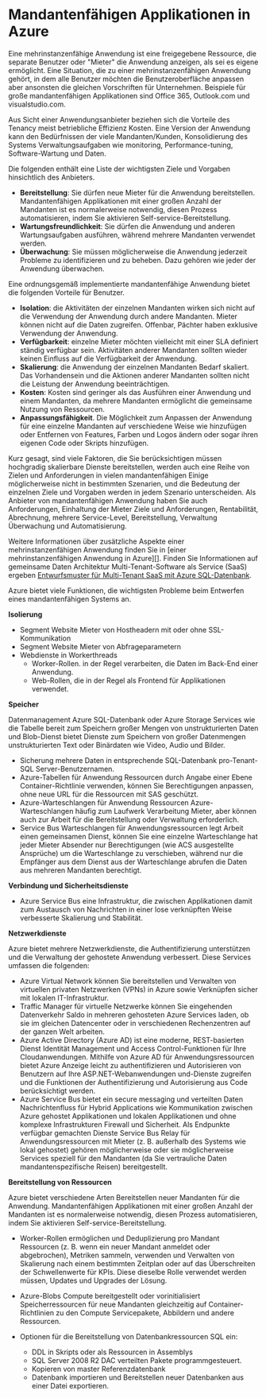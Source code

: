 <properties
    pageTitle="Multi-Tenant-Web Application Muster | Microsoft Azure"
    description="Suchen Sie strukturierte Übersichten und Entwurfsmuster, die beschreiben, wie eine Anwendung Multi-Tenant Azure implementiert."
    services=""
    documentationCenter=".net"
    authors="wadepickett" 
    manager="wpickett"
    editor=""/>

<tags
    ms.service="active-directory"
    ms.workload="identity"
    ms.tgt_pltfrm="na"
    ms.devlang="dotnet"
    ms.topic="article"
    ms.date="06/05/2015"
    ms.author="wpickett"/>

# <a name="multitenant-applications-in-azure"></a>Mandantenfähigen Applikationen in Azure

Eine mehrinstanzenfähige Anwendung ist eine freigegebene Ressource, die separate Benutzer oder "Mieter" die Anwendung anzeigen, als sei es eigene ermöglicht. Eine Situation, die zu einer mehrinstanzenfähigen Anwendung gehört, in dem alle Benutzer möchten die Benutzeroberfläche anpassen aber ansonsten die gleichen Vorschriften für Unternehmen. Beispiele für große mandantenfähigen Applikationen sind Office 365, Outlook.com und visualstudio.com.

Aus Sicht einer Anwendungsanbieter beziehen sich die Vorteile des Tenancy meist betriebliche Effizienz Kosten. Eine Version der Anwendung kann den Bedürfnissen der viele Mandanten/Kunden, Konsolidierung des Systems Verwaltungsaufgaben wie monitoring, Performance-tuning, Software-Wartung und Daten.

Die folgenden enthält eine Liste der wichtigsten Ziele und Vorgaben hinsichtlich des Anbieters.

- **Bereitstellung**: Sie dürfen neue Mieter für die Anwendung bereitstellen.  Mandantenfähigen Applikationen mit einer großen Anzahl der Mandanten ist es normalerweise notwendig, diesen Prozess automatisieren, indem Sie aktivieren Self-service-Bereitstellung.
- **Wartungsfreundlichkeit**: Sie dürfen die Anwendung und anderen Wartungsaufgaben ausführen, während mehrere Mandanten verwendet werden.
- **Überwachung**: Sie müssen möglicherweise die Anwendung jederzeit Probleme zu identifizieren und zu beheben. Dazu gehören wie jeder der Anwendung überwachen.

Eine ordnungsgemäß implementierte mandantenfähige Anwendung bietet die folgenden Vorteile für Benutzer.

- **Isolation**: die Aktivitäten der einzelnen Mandanten wirken sich nicht auf die Verwendung der Anwendung durch andere Mandanten. Mieter können nicht auf die Daten zugreifen. Offenbar, Pächter haben exklusive Verwendung der Anwendung.
- **Verfügbarkeit**: einzelne Mieter möchten vielleicht mit einer SLA definiert ständig verfügbar sein. Aktivitäten anderer Mandanten sollten wieder keinen Einfluss auf die Verfügbarkeit der Anwendung.
- **Skalierung**: die Anwendung der einzelnen Mandanten Bedarf skaliert. Das Vorhandensein und die Aktionen anderer Mandanten sollten nicht die Leistung der Anwendung beeinträchtigen.
- **Kosten**: Kosten sind geringer als das Ausführen einer Anwendung und einem Mandanten, da mehrere Mandanten ermöglicht die gemeinsame Nutzung von Ressourcen.
- **Anpassungsfähigkeit**. Die Möglichkeit zum Anpassen der Anwendung für eine einzelne Mandanten auf verschiedene Weise wie hinzufügen oder Entfernen von Features, Farben und Logos ändern oder sogar ihren eigenen Code oder Skripts hinzufügen.

Kurz gesagt, sind viele Faktoren, die Sie berücksichtigen müssen hochgradig skalierbare Dienste bereitstellen, werden auch eine Reihe von Zielen und Anforderungen in vielen mandantenfähigen Einige möglicherweise nicht in bestimmten Szenarien, und die Bedeutung der einzelnen Ziele und Vorgaben werden in jedem Szenario unterscheiden. Als Anbieter von mandantenfähigen Anwendung haben Sie auch Anforderungen, Einhaltung der Mieter Ziele und Anforderungen, Rentabilität, Abrechnung, mehrere Service-Level, Bereitstellung, Verwaltung Überwachung und Automatisierung.

Weitere Informationen über zusätzliche Aspekte einer mehrinstanzenfähigen Anwendung finden Sie in [einer mehrinstanzenfähigen Anwendung in Azure][]. Finden Sie Informationen auf gemeinsame Daten Architektur Multi-Tenant-Software als Service (SaaS) ergeben [Entwurfsmuster für Multi-Tenant SaaS mit Azure SQL-Datenbank](./sql-database/sql-database-design-patterns-multi-tenancy-saas-applications.md). 

Azure bietet viele Funktionen, die wichtigsten Probleme beim Entwerfen eines mandantenfähigen Systems an.

**Isolierung**

- Segment Website Mieter von Hostheadern mit oder ohne SSL-Kommunikation
- Segment Website Mieter von Abfrageparametern
- Webdienste in Workerthreads
    - Worker-Rollen. in der Regel verarbeiten, die Daten im Back-End einer Anwendung.
    - Web-Rollen, die in der Regel als Frontend für Applikationen verwendet.

**Speicher**

Datenmanagement Azure SQL-Datenbank oder Azure Storage Services wie die Tabelle bereit zum Speichern großer Mengen von unstrukturierten Daten und Blob-Dienst bietet Dienste zum Speichern von großer Datenmengen unstrukturierten Text oder Binärdaten wie Video, Audio und Bilder.

- Sicherung mehrere Daten in entsprechende SQL-Datenbank pro-Tenant-SQL Server-Benutzernamen.
- Azure-Tabellen für Anwendung Ressourcen durch Angabe einer Ebene Container-Richtlinie verwenden, können Sie Berechtigungen anpassen, ohne neue URL für die Ressourcen mit SAS geschützt.
- Azure-Warteschlangen für Anwendung Ressourcen Azure-Warteschlangen häufig zum Laufwerk Verarbeitung Mieter, aber können auch zur Arbeit für die Bereitstellung oder Verwaltung erforderlich.
- Service Bus Warteschlangen für Anwendungsressourcen legt Arbeit einen gemeinsamen Dienst, können Sie eine einzelne Warteschlange hat jeder Mieter Absender nur Berechtigungen (wie ACS ausgestellte Ansprüche) um die Warteschlange zu verschieben, während nur die Empfänger aus dem Dienst aus der Warteschlange abrufen die Daten aus mehreren Mandanten berechtigt.


**Verbindung und Sicherheitsdienste**

- Azure Service Bus eine Infrastruktur, die zwischen Applikationen damit zum Austausch von Nachrichten in einer lose verknüpften Weise verbesserte Skalierung und Stabilität.

**Netzwerkdienste**

Azure bietet mehrere Netzwerkdienste, die Authentifizierung unterstützen und die Verwaltung der gehostete Anwendung verbessert. Diese Services umfassen die folgenden:

- Azure Virtual Network können Sie bereitstellen und Verwalten von virtuellen privaten Netzwerken (VPNs) in Azure sowie Verknüpfen sicher mit lokalen IT-Infrastruktur.
- Traffic Manager für virtuelle Netzwerke können Sie eingehenden Datenverkehr Saldo in mehreren gehosteten Azure Services laden, ob sie im gleichen Datencenter oder in verschiedenen Rechenzentren auf der ganzen Welt arbeiten.
- Azure Active Directory (Azure AD) ist eine moderne, REST-basierten Dienst Identität Management und Access Control-Funktionen für Ihre Cloudanwendungen. Mithilfe von Azure AD für Anwendungsressourcen bietet Azure Anzeige leicht zu authentifizieren und Autorisieren von Benutzern auf Ihre ASP.NET-Webanwendungen und-Dienste zugreifen und die Funktionen der Authentifizierung und Autorisierung aus Code berücksichtigt werden.
- Azure Service Bus bietet ein secure messaging und verteilten Daten Nachrichtenfluss für Hybrid Applications wie Kommunikation zwischen Azure gehostet Applikationen und lokalen Applikationen und ohne komplexe Infrastrukturen Firewall und Sicherheit. Als Endpunkte verfügbar gemachten Dienste Service Bus Relay für Anwendungsressourcen mit Mieter (z. B. außerhalb des Systems wie lokal gehostet) gehören möglicherweise oder sie möglicherweise Services speziell für den Mandanten (da Sie vertrauliche Daten mandantenspezifische Reisen) bereitgestellt.



**Bereitstellung von Ressourcen**

Azure bietet verschiedene Arten Bereitstellen neuer Mandanten für die Anwendung. Mandantenfähigen Applikationen mit einer großen Anzahl der Mandanten ist es normalerweise notwendig, diesen Prozess automatisieren, indem Sie aktivieren Self-service-Bereitstellung.

- Worker-Rollen ermöglichen und Deduplizierung pro Mandant Ressourcen (z. B. wenn ein neuer Mandant anmeldet oder abgebrochen), Metriken sammeln, verwenden und Verwalten von Skalierung nach einem bestimmten Zeitplan oder auf das Überschreiten der Schwellenwerte für KPIs. Diese dieselbe Rolle verwendet werden müssen, Updates und Upgrades der Lösung.
- Azure-Blobs Compute bereitgestellt oder vorinitialisiert Speicherressourcen für neue Mandanten gleichzeitig auf Container-Richtlinien zu den Compute Servicepakete, Abbildern und andere Ressourcen.
- Optionen für die Bereitstellung von Datenbankressourcen SQL ein:

    -   DDL in Skripts oder als Ressourcen in Assemblys
    -   SQL Server 2008 R2 DAC verteilten Pakete programmgesteuert.
    -   Kopieren von master Referenzdatenbank
    -   Datenbank importieren und Bereitstellen neuer Datenbanken aus einer Datei exportieren.



<!--links-->

[Ein Multi-Tenant Anwendung in Azure]: http://msdn.microsoft.com/library/hh534480.aspx
[Designing Multitenant Applications on Azure]: http://msdn.microsoft.com/library/windowsazure/hh689716
